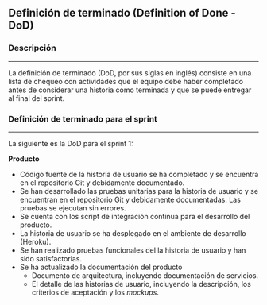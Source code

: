
## Definición de terminado (Definition of Done - DoD)


### Descripción 
---
La definición de terminado (DoD, por sus siglas en inglés) consiste en una lista de chequeo con actividades que el equipo debe haber completado antes de considerar una historia como terminada y que se puede entregar al final del sprint.


### Definición de terminado para el sprint
---

La siguiente es la DoD para el sprint 1:

**Producto**

* Código fuente de la historia de usuario se ha completado y se encuentra en el repositorio Git y debidamente documentado.
* Se han desarrollado las pruebas unitarias para la historia de usuario y se encuentran en el repositorio Git y debidamente documentadas. Las pruebas se ejecutan sin errores.
* Se cuenta con los script de integración continua para el desarrollo del producto.
* La historia de usuario se ha desplegado en el ambiente de desarrollo (Heroku).
* Se han realizado pruebas funcionales del la historia de usuario y han sido satisfactorias.
* Se ha actualizado la documentación del producto
  * Documento de arquitectura, incluyendo documentación de servicios.
  * El detalle de las historias de usuario, incluyendo la descripción, los criterios de aceptación y los *mockups*.
